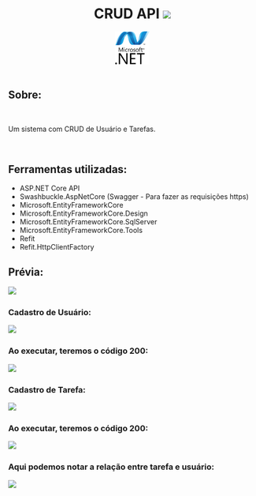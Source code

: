 <div align="center">
  <h1>CRUD API  <img src="https://raw.githubusercontent.com/tomchen/stack-icons/master/logos/c-sharp.svg" width="30px"></h1>
  <img src="https://raw.githubusercontent.com/gilbarbara/logos/bea0759cf5fbfaad7e92e6032ff9481dd82de561/logos/dotnet.svg" width="70px"/>
</div>
<br/>

<h2>Sobre:</h2>

<br/>
<p>Um sistema com CRUD de Usuário e Tarefas.</p>
<br/>

<h2>Ferramentas utilizadas:</h2>
<ul>
  <li>ASP.NET Core API</li>
  <li>Swashbuckle.AspNetCore (Swagger - Para fazer as requisições https)</li>
  <li>Microsoft.EntityFrameworkCore</li>
  <li>Microsoft.EntityFrameworkCore.Design</li>
  <li>Microsoft.EntityFrameworkCore.SqlServer</li>
  <li>Microsoft.EntityFrameworkCore.Tools</li>
  <li>Refit</li>
  <li>Refit.HttpClientFactory</li>
</ul>

<h2>Prévia:</h2>
<img src="https://github.com/LuisFernandoPBPereira/CrudApi_CSharp/assets/86135150/5e467e7c-3bcf-4812-b66c-b192a802cfd8"/>

<h3>Cadastro de Usuário:</h3>
<img src="https://github.com/LuisFernandoPBPereira/CrudApi_CSharp/assets/86135150/8debc090-3691-4ef5-85cd-d86fa3e74124"/>
<br/>

<h3>Ao executar, teremos o código 200:</h3>
<img src="https://github.com/LuisFernandoPBPereira/CrudApi_CSharp/assets/86135150/c9861cc9-33b9-4412-9c6f-9e5b5a2e792c"/>

<h3>Cadastro de Tarefa:</h3>
<img src="https://github.com/LuisFernandoPBPereira/CrudApi_CSharp/assets/86135150/a3cd3594-bbb9-4b2b-8519-d5e3e6b38b9e"/>


<h3>Ao executar, teremos o código 200:</h3>
<img src="https://github.com/LuisFernandoPBPereira/CrudApi_CSharp/assets/86135150/59ca87c3-f8a6-4d8b-baad-38d0ff5dcf8e"/>


<h3>Aqui podemos notar a relação entre tarefa e usuário:</h3>
<img src="https://github.com/LuisFernandoPBPereira/CrudApi_CSharp/assets/86135150/380cb18f-8768-4b5a-ac59-962c1820939f"/>

